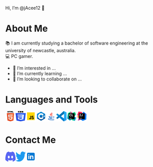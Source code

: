 Hi, I’m @jAcee12 👋

# About Me

📚 I am currently studying a bachelor of software engineering at the university of newcastle, australia.<br/>
💻 PC gamer.

- 👀 I’m interested in ...
- 🌱 I’m currently learning ...
- 💞️ I’m looking to collaborate on ...

# Languages and Tools

[<img align="left" alt="HTML5" width="32px" height="32px" src="Icons/HTML5_Logo.svg" />][vscode]
[<img align="left" alt="CSS" width="32px" height="32px" src="Icons/CSS3_logo_and_wordmark.svg" />][vscode]
[<img align="left" alt="JavaScript" width="32px" height="32px" src="Icons/icons8-javascript.svg" />][javascript]
[<img align="left" alt="C++" width="32px" height="32px" src="Icons/icons8-c++.svg" />][c++]
[<img align="left" alt="Java" width="32px" height="32px" src="Icons/icons8-java.svg" />][java]

[<img align="left" alt="VSCode" width="32px" height="32px" src="Icons/vscode.svg" />][vscode]
[<img align="left" alt="CLion" width="32px" height="32px" src="Icons/CLion_icon.svg" />][clion]
[<img align="left" alt="IntelliJ IDEA" width="32px" height="32px" src="Icons/IntelliJ_IDEA_icon.svg" />][intellij]
<br/><br/>

# Contact Me

[<img align="left" alt="jadocee#4635" width="32px" height="32px" src="Icons/Discord-Logo-Color.svg" />][discord]
[<img align="left" alt="@JaCee____" width="32px" height="32px" src="Icons/Logo blue.svg" />][twitter]
[<img align="left" alt="LinkedIn" width="32px" height="32px" src="Icons/icons8-linkedin.svg" />][linkedin]
<br/><br/>


<!---
jAcee12/jAcee12 is a ✨ special ✨ repository because its `README.md` (this file) appears on your GitHub profile.
You can click the Preview link to take a look at your changes.
--->


[twitter]: https://twitter.com/JaCee____
[discord]: https://discordapp.com/users/390237452595363866
[linkedin]: https://au.linkedin.com/

[vscode]: https://code.visualstudio.com/
[javascript]: https://www.javascript.com/
[clion]: https://www.jetbrains.com/clion/
[intellij]: https://www.jetbrains.com/idea/
[java]: https://www.java.com/en/
[c++]: https://www.cplusplus.com/

